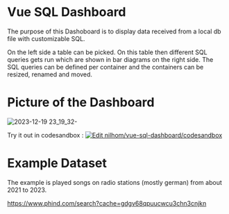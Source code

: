 # Vue SQL Dashboard
The purpose of this Dashoboard is to display data received from a local db file with customizable SQL.

On the left side a table can be picked. On this table then different SQL queries gets run which are shown in bar diagrams on the right side.
The SQL queries can be defined per container and the containers can be resized, renamed and moved.

# Picture of the Dashboard
![2023-12-19 23_19_32-](https://github.com/nilhom/vue-sql-dashboard/assets/106468650/4fed6877-0054-4006-905f-d5dbc24a3acd)

Try it out in codesandbox : [![Edit nilhom/vue-sql-dashboard/codesandbox](https://codesandbox.io/static/img/play-codesandbox.svg)](https://codesandbox.io/p/github/nilhom/vue-sql-dashboard/codesandbox?embed=1)

# Example Dataset

The example is played songs on radio stations (mostly german) from about 2021 to 2023.

https://www.phind.com/search?cache=gdgv68qpuucwcu3chn3cnjkn

